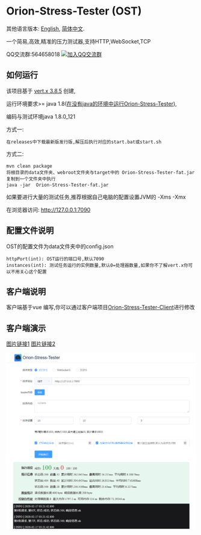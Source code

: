 # Orion-Stress-Tester (OST)
其他语言版本: [English](./README.md), [简体中文](./README.zh.md).

一个简易,高效,精准的压力测试器,支持HTTP,WebSocket,TCP

QQ交流群:564658018 <a target="_blank" href="//shang.qq.com/wpa/qunwpa?idkey=33587697e57f80420543482163cacdc5695edcbb6cfce519737d416130e7f058"><img border="0" src="//pub.idqqimg.com/wpa/images/group.png" alt="加入QQ交流群" title="加入QQ交流群"></a>

## 如何运行
该项目基于 [vert.x 3.8.5](https://vertx.io/) 创建,

运行环境要求&gt;= java 1.8([在没有java的环境中运行Orion-Stress-Tester](./WithoutJavaEnvironment.zh.md)),

编码与测试环境java 1.8.0_121

方式一:

```
在releases中下载最新版发行版,解压后执行对应的start.bat或start.sh
```

方式二:

```
mvn clean package
将根目录的data文件夹、webroot文件夹与target中的 Orion-Stress-Tester-fat.jar复制到一个文件夹中执行
java -jar  Orion-Stress-Tester-fat.jar
```

如果要进行大量的测试任务,推荐根据自己电脑的配置设置JVM的 -Xms -Xmx 

在浏览器访问: http://127.0.0.1:7090

## 配置文件说明
OST的配置文件为data文件夹中的config.json
```
httpPort(int): OST运行的端口号,默认7090
instances(int): 测试任务运行的实例数量,默认0=处理器数量,如果你不了解vert.x你可以不用关心这个配置
```

## 客户端说明
客户端基于vue 编写,你可以通过客户端项目[Orion-Stress-Tester-Client](https://github.com/MirrenTools/Orion-Stress-Tester-Client)进行修改

## 客户端演示
[图片链接1](https://gitee.com/mirren/Orion-Stress-Tester/blob/master/data/example-zh.png)
[图片链接2](https://github.com/MirrenTools/Orion-Stress-Tester/blob/master/data/example-zh.png)


![点击前面的图片链接](https://raw.githubusercontent.com/MirrenTools/Orion-Stress-Tester/master/data/example-zh.png)
